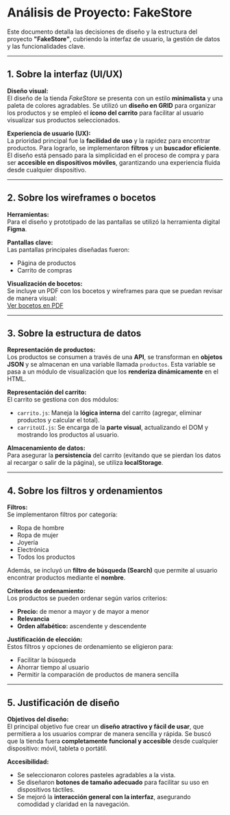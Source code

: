 # Análisis de Proyecto: FakeStore

Este documento detalla las decisiones de diseño y la estructura del proyecto **"FakeStore"**, cubriendo la interfaz de usuario, la gestión de datos y las funcionalidades clave.

---

## 1. Sobre la interfaz (UI/UX)

**Diseño visual:**  
El diseño de la tienda *FakeStore* se presenta con un estilo **minimalista** y una paleta de colores agradables. Se utilizó un **diseño en GRID** para organizar los productos y se empleó el **ícono del carrito** para facilitar al usuario visualizar sus productos seleccionados.

**Experiencia de usuario (UX):**  
La prioridad principal fue la **facilidad de uso** y la rapidez para encontrar productos. Para lograrlo, se implementaron **filtros** y un **buscador eficiente**. El diseño está pensado para la simplicidad en el proceso de compra y para ser **accesible en dispositivos móviles**, garantizando una experiencia fluida desde cualquier dispositivo.

---

## 2. Sobre los wireframes o bocetos

**Herramientas:**  
Para el diseño y prototipado de las pantallas se utilizó la herramienta digital **Figma**.

**Pantallas clave:**  
Las pantallas principales diseñadas fueron:
- Página de productos
- Carrito de compras

**Visualización de bocetos:**  
Se incluye un PDF con los bocetos y wireframes para que se puedan revisar de manera visual:  
[Ver bocetos en PDF](../assets/FakeStore.pdf) <!-- Reemplaza con la ruta real del archivo PDF -->

---

## 3. Sobre la estructura de datos

**Representación de productos:**  
Los productos se consumen a través de una **API**, se transforman en **objetos JSON** y se almacenan en una variable llamada `productos`. Esta variable se pasa a un módulo de visualización que los **renderiza dinámicamente** en el HTML.

**Representación del carrito:**  
El carrito se gestiona con dos módulos:
- `carrito.js`: Maneja la **lógica interna** del carrito (agregar, eliminar productos y calcular el total).  
- `carritoUI.js`: Se encarga de la **parte visual**, actualizando el DOM y mostrando los productos al usuario.

**Almacenamiento de datos:**  
Para asegurar la **persistencia** del carrito (evitando que se pierdan los datos al recargar o salir de la página), se utiliza **localStorage**.

---

## 4. Sobre los filtros y ordenamientos

**Filtros:**  
Se implementaron filtros por categoría:
- Ropa de hombre
- Ropa de mujer
- Joyería
- Electrónica
- Todos los productos

Además, se incluyó un **filtro de búsqueda (Search)** que permite al usuario encontrar productos mediante el **nombre**.

**Criterios de ordenamiento:**  
Los productos se pueden ordenar según varios criterios:
- **Precio:** de menor a mayor y de mayor a menor  
- **Relevancia**  
- **Orden alfabético:** ascendente y descendente

**Justificación de elección:**  
Estos filtros y opciones de ordenamiento se eligieron para:
- Facilitar la búsqueda
- Ahorrar tiempo al usuario
- Permitir la comparación de productos de manera sencilla

---

## 5. Justificación de diseño

**Objetivos del diseño:**  
El principal objetivo fue crear un **diseño atractivo y fácil de usar**, que permitiera a los usuarios comprar de manera sencilla y rápida. Se buscó que la tienda fuera **completamente funcional y accesible** desde cualquier dispositivo: móvil, tableta o portátil.

**Accesibilidad:**  
- Se seleccionaron colores pasteles agradables a la vista.  
- Se diseñaron **botones de tamaño adecuado** para facilitar su uso en dispositivos táctiles.  
- Se mejoró la **interacción general con la interfaz**, asegurando comodidad y claridad en la navegación.